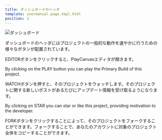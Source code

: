 ```yaml
---
title: ダッシュボードのヘッダ
template: usermanual-page.tmpl.html
position: 1
---
```


![ダッシュボード][1]

ダッシュボードのヘッダにはプロジェクトの一般的な動作を速やかに行うための様々なボタンが配置されています。

EDITORボタンをクリックすると、PlayCanvasエディタが開きます。

By clicking on the PLAY button you can play the Primary Build of this project.

WATCHボタンを押すと、そのプロジェクトをウォッチします。そのプロジェクトに関する新しいポストがあるたびにアップデート情報を受け取るようになります。

By clicking on STAR you can star or like this project, providing motivation to the developer.

FORKボタンをクリックすることによって、そのプロジェクトをフォークすることができます。フォークすることで、あなたのアカウントに対象のプロジェクト全体をコピーすることができます。

[1]: /images/platform/dashboard_header.jpg

